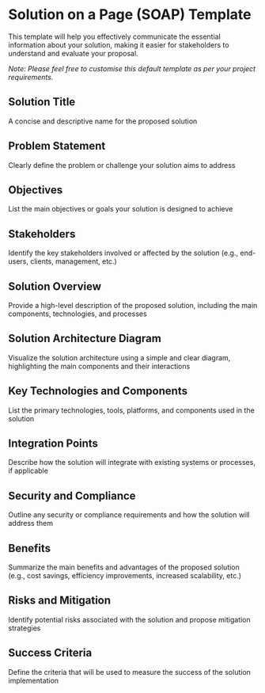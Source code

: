 # Solution on a Page (SOAP) Template

This template will help you effectively communicate the essential information about your solution, making it easier for stakeholders to understand and evaluate your proposal. 

*Note: Please feel free to customise this default template as per your project requirements.*

## Solution Title

A concise and descriptive name for the proposed solution

## Problem Statement

Clearly define the problem or challenge your solution aims to address

## Objectives

List the main objectives or goals your solution is designed to achieve

## Stakeholders

Identify the key stakeholders involved or affected by the solution (e.g., end-users, clients, management, etc.)

## Solution Overview

Provide a high-level description of the proposed solution, including the main components, technologies, and processes

## Solution Architecture Diagram

Visualize the solution architecture using a simple and clear diagram, highlighting the main components and their interactions

## Key Technologies and Components

List the primary technologies, tools, platforms, and components used in the solution

## Integration Points

Describe how the solution will integrate with existing systems or processes, if applicable

## Security and Compliance

Outline any security or compliance requirements and how the solution will address them

## Benefits

Summarize the main benefits and advantages of the proposed solution (e.g., cost savings, efficiency improvements, increased scalability, etc.)

## Risks and Mitigation

Identify potential risks associated with the solution and propose mitigation strategies

## Success Criteria

Define the criteria that will be used to measure the success of the solution implementation

